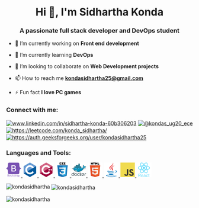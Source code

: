 <h1 align="center">Hi 👋, I'm Sidhartha Konda</h1>
<h3 align="center">A passionate full stack developer and DevOps student</h3>

- 🔭 I’m currently working on **Front end development**

- 🌱 I’m currently learning **DevOps**

- 👯 I’m looking to collaborate on **Web Development projects**

- 📫 How to reach me **kondasidhartha25@gmail.com**

- ⚡ Fun fact **I love PC games**

<h3 align="left">Connect with me:</h3>
<p align="left">
<a href="https://linkedin.com/in/www.linkedin.com/in/sidhartha-konda-60b306203" target="blank"><img align="center" src="https://raw.githubusercontent.com/rahuldkjain/github-profile-readme-generator/master/src/images/icons/Social/linked-in-alt.svg" alt="www.linkedin.com/in/sidhartha-konda-60b306203" height="30" width="40" /></a>
<a href="https://www.hackerrank.com/@kondas_ug20_ece" target="blank"><img align="center" src="https://raw.githubusercontent.com/rahuldkjain/github-profile-readme-generator/master/src/images/icons/Social/hackerrank.svg" alt="@kondas_ug20_ece" height="30" width="40" /></a>
<a href="https://www.leetcode.com/https://leetcode.com/konda_sidhartha/" target="blank"><img align="center" src="https://raw.githubusercontent.com/rahuldkjain/github-profile-readme-generator/master/src/images/icons/Social/leet-code.svg" alt="https://leetcode.com/konda_sidhartha/" height="30" width="40" /></a>
<a href="https://auth.geeksforgeeks.org/user/https://auth.geeksforgeeks.org/user/kondasidhartha25" target="blank"><img align="center" src="https://raw.githubusercontent.com/rahuldkjain/github-profile-readme-generator/master/src/images/icons/Social/geeks-for-geeks.svg" alt="https://auth.geeksforgeeks.org/user/kondasidhartha25" height="30" width="40" /></a>
</p>

<h3 align="left">Languages and Tools:</h3>
<p align="left"> <a href="https://getbootstrap.com" target="_blank" rel="noreferrer"> <img src="https://raw.githubusercontent.com/devicons/devicon/master/icons/bootstrap/bootstrap-plain-wordmark.svg" alt="bootstrap" width="40" height="40"/> </a> <a href="https://www.cprogramming.com/" target="_blank" rel="noreferrer"> <img src="https://raw.githubusercontent.com/devicons/devicon/master/icons/c/c-original.svg" alt="c" width="40" height="40"/> </a> <a href="https://www.w3schools.com/cpp/" target="_blank" rel="noreferrer"> <img src="https://raw.githubusercontent.com/devicons/devicon/master/icons/cplusplus/cplusplus-original.svg" alt="cplusplus" width="40" height="40"/> </a> <a href="https://www.w3schools.com/css/" target="_blank" rel="noreferrer"> <img src="https://raw.githubusercontent.com/devicons/devicon/master/icons/css3/css3-original-wordmark.svg" alt="css3" width="40" height="40"/> </a> <a href="https://www.docker.com/" target="_blank" rel="noreferrer"> <img src="https://raw.githubusercontent.com/devicons/devicon/master/icons/docker/docker-original-wordmark.svg" alt="docker" width="40" height="40"/> </a> <a href="https://www.w3.org/html/" target="_blank" rel="noreferrer"> <img src="https://raw.githubusercontent.com/devicons/devicon/master/icons/html5/html5-original-wordmark.svg" alt="html5" width="40" height="40"/> </a> <a href="https://www.java.com" target="_blank" rel="noreferrer"> <img src="https://raw.githubusercontent.com/devicons/devicon/master/icons/java/java-original.svg" alt="java" width="40" height="40"/> </a> <a href="https://developer.mozilla.org/en-US/docs/Web/JavaScript" target="_blank" rel="noreferrer"> <img src="https://raw.githubusercontent.com/devicons/devicon/master/icons/javascript/javascript-original.svg" alt="javascript" width="40" height="40"/> </a> <a href="https://reactjs.org/" target="_blank" rel="noreferrer"> <img src="https://raw.githubusercontent.com/devicons/devicon/master/icons/react/react-original-wordmark.svg" alt="react" width="40" height="40"/> </a> </p>

<p><img align="left" src="https://github-readme-stats.vercel.app/api/top-langs?username=kondasidhartha&show_icons=true&locale=en&layout=compact" alt="kondasidhartha" /></p>

<p>&nbsp;<img align="center" src="https://github-readme-stats.vercel.app/api?username=kondasidhartha&show_icons=true&locale=en" alt="kondasidhartha" /></p>

<p><img align="center" src="https://github-readme-streak-stats.herokuapp.com/?user=kondasidhartha&" alt="kondasidhartha" /></p>

